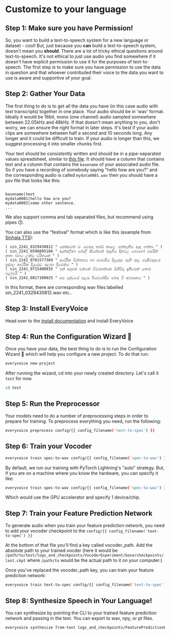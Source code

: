 # Customize to your language

## Step 1: Make sure you have Permission!

So, you want to build a text-to-speech system for a new language or dataset - cool! But, just because you **can** build a text-to-speech system, doesn't mean you **should**. There are a lot of tricky ethical
questions around text-to-speech. It's not ethical to just use audio you find somewhere if it doesn't have explicit permission to use it for the purposes of text-to-speech. The first step is to make sure you have
permission to use the data in question and that whoever contributed their voice to the data you want to use is aware and supportive of your goal.

## Step 2: Gather Your Data

The first thing to do is to get all the data you have (in this case audio with text transcripts) together in one place. Your audio should be in 'wav' format. Ideally it would be 16bit, mono (one channel) audio sampled somewhere between 22.05kHz and 48kHz. If that doesn't mean anything to you, don't worry, we can ensure the right format in later steps.
It's best if your audio clips are somewhere between half a second and 10 seconds long. Any longer and it could be difficult to train. If your audio is longer than this, we suggest processing it into smaller chunks first.

Your text should be consistently written and should be in a pipe-separated values spreadsheet, similar to [this file](https://github.com/roedoejet/EveryVoice/blob/main/everyvoice/filelists/lj_full.psv). It should have a column that contains text and a column that contains the `basename` of your associated audio file. So if you have a recording of somebody saying "hello how are you?" and the corresponding audio is called `mydata0001.wav`
then you should have a psv file that looks like this:

```csv hl_lines="2"

basename|text
mydata0001|hello how are you?
mydata0002|some other sentence.
...
```

We also support comma and tab separated files, but recommend using pipes (|).

You can also use the "festival" format which is like this (example from [Sinhala TTS](https://openslr.org/30/)):

```text
( sin_2241_0329430812 " කෝකටත් මං වෙනදා තරම් කාලෙ ගන්නැතිව ඇඳ ගත්තා " )
( sin_2241_0598895166 " ඇන්ජලීනා ජොලී කියන්නේ පසුගිය දිනවල බොහෝ සෙයින් කතා බහට ලක්වූ චරිතයක් " )
( sin_2241_0701577369 " ආර්ථික චින්තනය හා සාමාජීය දියුණුව ඇති කළ හැකිවනුයේ පුද්ගල ආර්ථික දියුණුව සලසා දීමෙන්ය " )
( sin_2241_0715400935 " ඉන් අදහස් වන්නේ විචාරාත්මක විනිවිද දැකීමෙන් තොර බැල්මයි " )
( sin_2241_0817100025 " අප යුද්ධයේ පළමු පියවරේදීම පරාද වී අවසානය " )
```

In this format, there are corresponding wav files labelled sin_2241_0329430812.wav etc..

## Step 3: Install EveryVoice

Head over to the [install documentation](../install.md) and install EveryVoice

## Step 4: Run the Configuration Wizard 🧙

Once you have your data, the best thing to do is to run the Configuration Wizard 🧙 which will help you configure a new project. To do that run:

```bash
everyvoice new-project
```

After running the wizard, cd into your newly created directory. Let's call it `test` for now.

```bash
cd test
```

## Step 5: Run the Preprocessor

Your models need to do a number of preprocessing steps in order to prepare for training. To preprocess everything you need, run the following:

```bash
everyvoice preprocess config/{{ config_filename('text-to-spec') }}
```

## Step 6: Train your Vocoder

```bash
everyvoice train spec-to-wav config/{{ config_filename('spec-to-wav') }}
```

By default, we run our training with PyTorch Lightning's "auto" strategy. But, if you are on a machine where you know the hardware, you can specify it like:

```bash
everyvoice train spec-to-wav config/{{ config_filename('spec-to-wav') }} -d 1 -a gpu
```

Which would use the GPU accelerator and specify 1 device/chip.

## Step 7: Train your Feature Prediction Network

To generate audio when you train your feature prediction network, you need to add your vocoder checkpoint to the `config/{{ config_filename('text-to-spec') }}`

At the bottom of that file you'll find a key called vocoder_path. Add the absolute path to your trained vocder (here it would be `/path/to/test/logs_and_checkpoints/VocoderExperiment/base/checkpoints/last.ckpt` where `/path/to` would be the actual path to it on your computer.)

Once you've replaced the vocoder_path key, you can train your feature prediction network:

```bash
everyvoice train text-to-spec config/{{ config_filename('text-to-spec') }}
```

## Step 8: Synthesize Speech in Your Language!

You can synthesize by pointing the CLI to your trained feature prediction network and passing in the text. You can export to wav, npy, or pt files.

```bash
everyvoice synthesize from-text logs_and_checkpoints/FeaturePredictionExperiment/base/checkpoints/last.ckpt -t "මෙදා සැරේ සාකච්ඡාවක් විදියට නෙවෙයි නේද පල කරල තියෙන්නෙ" -a gpu -d 1
```

<!-- % Step 10 (optional): Finetune your vocoder

% ----------------------------------------

% .. code-block:: bash

% everyvoice train text-to-wav config/{{ config_filename('text-to-wav') }}

% Step 11: Synthesize Speech

% --------------------------

% .. code-block:: bash

% everyvoice synthesize from-text -t "hello world" -c config/{{ config_filename('text-to-wav') }}

% .. warning::

% TODO: this doesn't exist yet

% TODO: e2e needs checkpoint paths -->
